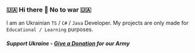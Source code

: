 ### 🇺🇦 Hi there 👋 No to war 🇺🇦

I am an Ukrainian `TS` / `C#` / `Java` Developer.
My projects are only made for `Educational / Learning` purposes.

##### Support Ukraine - [Give a Donation](https://bank.gov.ua/en/about/support-the-armed-forces) for our Army
